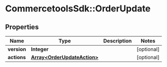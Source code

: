 # CommercetoolsSdk::OrderUpdate

## Properties
Name | Type | Description | Notes
------------ | ------------- | ------------- | -------------
**version** | **Integer** |  | [optional] 
**actions** | [**Array&lt;OrderUpdateAction&gt;**](OrderUpdateAction.md) |  | [optional] 

